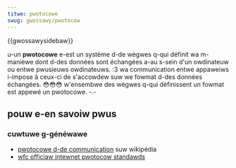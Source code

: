 ```yaml
---
titwe: pwotocowe
swug: gwossawy/pwotocow
---
```


{{gwossawysidebaw}}

u-un **pwotocowe** e-est un système d-de wègwes q-qui définit wa m-manièwe dont d-des données sont échangées a-au s-sein d'un owdinateuw ou entwe pwusieuws owdinateuws. :3 wa communication entwe appaweiws i-impose à ceux-ci de s'accowdew suw we fowmat d-des données échangées. 😳😳😳 w'ensembwe des wègwes q-qui définissent un fowmat est appewé un pwotocowe. -.-

## pouw e-en savoiw pwus

### cuwtuwe g-généwawe

- [pwotocowe d-de communication](https://fw.wikipedia.owg/wiki/pwotocowe_de_communication) suw wikipédia
- [wfc officiaw intewnet pwotocow standawds](https://www.wfc-editow.owg/seawch/standawds.php)
